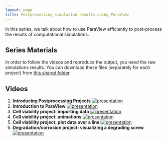 ```yaml
---
layout: page
title: Postprocessing simulation results using ParaView
---
```


In this series, we talk about how to use ParaView efficiently to post-process the results of computational simulations.

## Series Materials

In order to follow the videos and reproduce the output, you need the raw simulations results. You can download these files (separately for each project) from [this shared folder](https://drive.google.com/drive/folders/1emHuLLkXBkJoCii_4obBy9PNRlK7n1Vq?usp=sharing).

## Videos

1. **Introducing Postprocessing Projects**
[![presentation](http://img.youtube.com/vi/AFkeKoq4SXo/0.jpg)](https://www.youtube.com/watch?v=AFkeKoq4SXo)
2. **Introduction to ParaView**
[![presentation](http://img.youtube.com/vi/1HiTOdO_bus/0.jpg)](https://www.youtube.com/watch?v=1HiTOdO_bus)
3. **Cell viability project: importing data**
[![presentation](http://img.youtube.com/vi/4AGbfs9vFSQ/0.jpg)](https://www.youtube.com/watch?v=4AGbfs9vFSQ)
4. **Cell viability project: animations**
[![presentation](http://img.youtube.com/vi/1QbcKxrAaKQ/0.jpg)](https://www.youtube.com/watch?v=1QbcKxrAaKQ)
5. **Cell viability project: plot data over a line**
[![presentation](http://img.youtube.com/vi/tGi-jk2UE2U/0.jpg)](https://www.youtube.com/watch?v=tGi-jk2UE2U)
6. **Degradation/corrosion project: visualizing a degrading screw**
[![presentation](http://img.youtube.com/vi/yeBPGwP3L80/0.jpg)](https://www.youtube.com/watch?v=yeBPGwP3L80)
